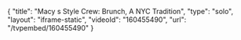 {
    "title": "Macy s Style Crew: Brunch, A NYC Tradition",
    "type": "solo",
    "layout": "iframe-static",
    "videoId": "160455490",
    "url": "\/tvpembed\/160455490"
}